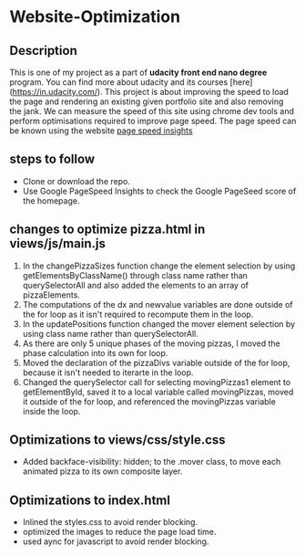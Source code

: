 # Website-Optimization
## Description
This is one of my project as a part of **udacity front end nano degree** program. You can find more about udacity and its courses [here] (https://in.udacity.com/). This project is about improving the speed to load the page and rendering an existing given portfolio site and also removing the jank. We can measure the speed of this site using chrome dev tools and perform optimisations required to improve page speed. The page speed can be known using the website [page speed insights](https://developers.google.com/speed/pagespeed/insights/)

## steps to follow

* Clone or download the repo.
* Use Google PageSpeed Insights to check the Google PageSeed score of the homepage.

## changes to optimize pizza.html in views/js/main.js 

1. In the changePizzaSizes function change the element selection by using getElementsByClassName() through class name rather than querySelectorAll and also added the elements to an array of pizzaElements.
2. The computations of the dx and newvalue variables are done outside of the for loop as it isn't required to recompute them in the loop.
3. In the updatePositions function changed the mover element selection by using class name rather than querySelectorAll.
4. As there are only 5 unique phases of the moving pizzas, I moved the phase calculation into its own for loop.
5. Moved the declaration of the pizzaDivs variable outside of the for loop, because it isn't needed to iterarte in the loop.
6. Changed the querySelector call for selecting movingPizzas1 element to getElementById, saved it to a local variable called movingPizzas, moved it outside of the for loop, and referenced the movingPizzas variable inside the loop.

## Optimizations to views/css/style.css

* Added backface-visibility: hidden; to the .mover class, to move each animated pizza to its own composite layer.

## Optimizations to index.html

* Inlined the styles.css to avoid render blocking.
* optimized the images to reduce the page load time.
* used aync for javascript to avoid render blocking.
